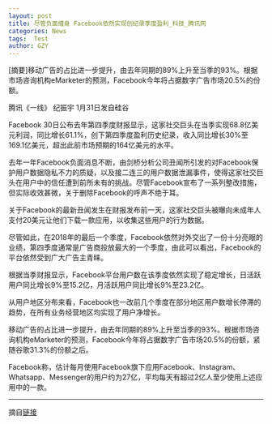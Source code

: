```yaml
---
layout: post
title: 尽管负面缠身 Facebook依然实现创纪录季度盈利_科技_腾讯网
categories: News
tags:  Test
author: GZY
---
```


[摘要]移动广告的占比进一步提升，由去年同期的89%上升至当季的93%。根据市场咨询机构eMarketer的预测，Facebook今年将占据数字广告市场20.5%的份额。

腾讯《一线》 纪振宇 1月31日发自硅谷

Facebook 30日公布去年第四季度财报显示，这家社交巨头在当季实现68.8亿美元利润，同比增长61.1%，创下第四季度盈利历史纪录，收入同比增长30%至169.1亿美元，超出此前市场预期的164亿美元的水平。

去年一年Facebook负面消息不断，由剑桥分析公司丑闻所引发的对Facebook保护用户数据隐私不力的质疑，以及接二连三的用户数据泄漏事件，使得这家社交巨头在用户中的信任遭到前所未有的挑战。尽管Facebook宣布了一系列整改措施，但实际收效甚微，关于删除Facebook的呼声不绝于耳。

关于Facebook的最新丑闻发生在财报发布前一天，这家社交巨头被曝向未成年人支付20美元让他们下载一款应用，以收集这些用户的行为数据。

尽管如此，在2018年的最后一个季度，Facebook依然对外交出了一份十分亮眼的业绩，第四季度通常是广告商投放最大的一个季度，由此可以看出，Facebook的平台依然受到广大广告主青睐。

根据当季财报显示，Facebook平台用户数在该季度依然实现了稳定增长，日活跃用户同比增长9%至15.2亿，月活跃用户同比增长9%至23.2亿。

从用户地区分布来看，Facebook也一改前几个季度在部分地区用户数增长停滞的趋势，在所有业务经营地区均实现了用户净增长。

移动广告的占比进一步提升，由去年同期的89%上升至当季的93%。根据市场咨询机构eMarketer的预测，Facebook今年将占据数字广告市场20.5%的份额，紧随谷歌31.3%的份额之后。

Facebook称，估计每月使用Facebook旗下应用Facebook、Instagram、Whatsapp、Messenger的用户约为27亿，平均每天有超过2亿人至少使用上述应用中的一款。

*****

摘自[链接](http://tech.qq.com/a/20190131/001568.htm)